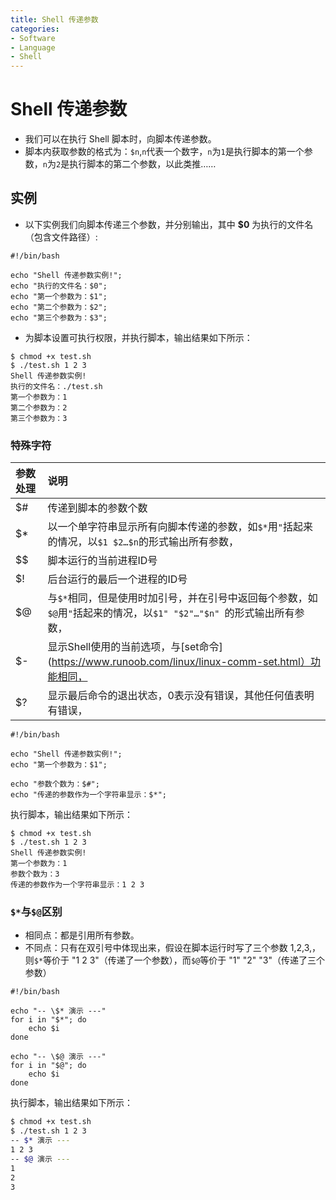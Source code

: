 ```yaml
---
title: Shell 传递参数
categories:
- Software
- Language
- Shell
---
```

# Shell 传递参数

- 我们可以在执行 Shell 脚本时，向脚本传递参数。
- 脚本内获取参数的格式为：`$n`,`n`代表一个数字，`n`为`1`是执行脚本的第一个参数，`n`为`2`是执行脚本的第二个参数，以此类推……

## 实例

- 以下实例我们向脚本传递三个参数，并分别输出，其中 **$0** 为执行的文件名（包含文件路径）:

```shell
#!/bin/bash

echo "Shell 传递参数实例!";
echo "执行的文件名：$0";
echo "第一个参数为：$1";
echo "第二个参数为：$2";
echo "第三个参数为：$3";
```

- 为脚本设置可执行权限，并执行脚本，输出结果如下所示：

```shell
$ chmod +x test.sh
$ ./test.sh 1 2 3
Shell 传递参数实例!
执行的文件名：./test.sh
第一个参数为：1
第二个参数为：2
第三个参数为：3
```

### 特殊字符

| 参数处理 | 说明                                                         |
| :------- | :----------------------------------------------------------- |
| $#       | 传递到脚本的参数个数                                         |
| $*       | 以一个单字符串显示所有向脚本传递的参数，如`$*`用`"`括起来的情况，以`$1 $2…$n`的形式输出所有参数，|
| $$       | 脚本运行的当前进程ID号                                       |
| $!       | 后台运行的最后一个进程的ID号                                 |
| $@       | 与`$*`相同，但是使用时加引号，并在引号中返回每个参数，如`$@`用`"`括起来的情况，以`$1" "$2"…"$n" `的形式输出所有参数，|
| $-       | 显示Shell使用的当前选项，与[set命令](https://www.runoob.com/linux/linux-comm-set.html）功能相同，|
| $?       | 显示最后命令的退出状态，0表示没有错误，其他任何值表明有错误，|

```shell
#!/bin/bash

echo "Shell 传递参数实例!";
echo "第一个参数为：$1";

echo "参数个数为：$#";
echo "传递的参数作为一个字符串显示：$*";
```

执行脚本，输出结果如下所示：

```shell
$ chmod +x test.sh
$ ./test.sh 1 2 3
Shell 传递参数实例!
第一个参数为：1
参数个数为：3
传递的参数作为一个字符串显示：1 2 3
```

### `$*`与`$@`区别

- 相同点：都是引用所有参数。
- 不同点：只有在双引号中体现出来，假设在脚本运行时写了三个参数 1,2,3,，则`$*`等价于 "1 2 3"（传递了一个参数），而`$@`等价于 "1" "2" "3"（传递了三个参数）

```shell
#!/bin/bash

echo "-- \$* 演示 ---"
for i in "$*"; do
    echo $i
done

echo "-- \$@ 演示 ---"
for i in "$@"; do
    echo $i
done
```

执行脚本，输出结果如下所示：

```bash
$ chmod +x test.sh
$ ./test.sh 1 2 3
-- $* 演示 ---
1 2 3
-- $@ 演示 ---
1
2
3
```

